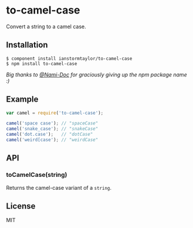 # to-camel-case

  Convert a string to a camel case.

## Installation

    $ component install ianstormtaylor/to-camel-case
    $ npm install to-camel-case

_Big thanks to [@Nami-Doc](https://github.com/Nami-Doc) for graciously giving up the npm package name :)_

## Example

```js
var camel = require('to-camel-case');

camel('space case'); // "spaceCase"
camel('snake_case'); // "snakeCase"
camel('dot.case');   // "dotCase"
camel('weird[case'); // "weirdCase"
```

## API

### toCamelCase(string)
  
  Returns the camel-case variant of a `string`.

## License

  MIT
